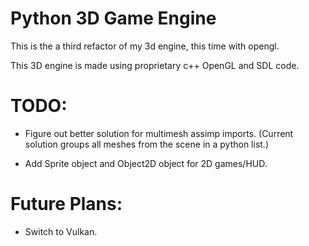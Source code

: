 # Python 3D Game Engine

This is the a third refactor of my 3d engine, this time with opengl.

This 3D engine is made using proprietary c++ OpenGL and SDL code.

# TODO:

 - Figure out better solution for multimesh assimp imports.  (Current solution groups all meshes from the scene in a python list.)

 - Add Sprite object and Object2D object for 2D games/HUD.

# Future Plans:

 - Switch to Vulkan.
